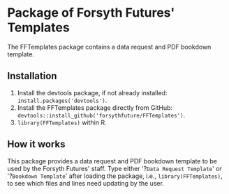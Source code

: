 # Package of Forsyth Futures' Templates

The FFTemplates package contains a data request and PDF bookdown template.

## Installation

1. Install the devtools package, if not already installed: `install.packages('devtools')`.
2. Install the FFTemplates package directly from GitHub: `devtools::install_github('forsythfuture/FFTemplates')`.
3. `library(FFTemplates)` within R.

## How it works

This package provides a data request and PDF bookdown template to be used by the Forsyth Futures' staff. Type either '?`Data Request Template`' or '?`Bookdown Template`' after loading the package, i.e., `library(FFTemplates)`, to see which files and lines need updating by the user.

